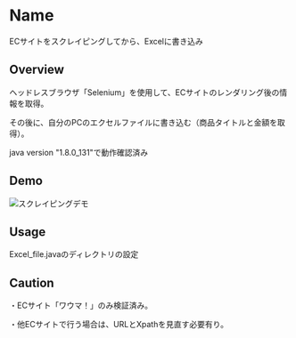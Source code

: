 Name
====
ECサイトをスクレイピングしてから、Excelに書き込み

## Overview
ヘッドレスブラウザ「Selenium」を使用して、ECサイトのレンダリング後の情報を取得。

その後に、自分のPCのエクセルファイルに書き込む（商品タイトルと金額を取得）。

java version "1.8.0_131"で動作確認済み

## Demo
![スクレイピングデモ](https://user-images.githubusercontent.com/43311555/61576593-cd175780-ab16-11e9-980a-9dfc85eb043c.gif)

## Usage
Excel_file.javaのディレクトリの設定

## Caution
・ECサイト「ワウマ！」のみ検証済み。

・他ECサイトで行う場合は、URLとXpathを見直す必要有り。
